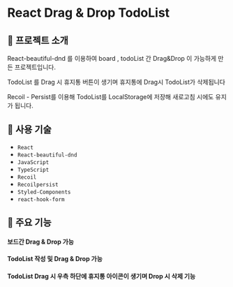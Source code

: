 # React Drag & Drop TodoList

## 🔎 프로젝트 소개
React-beautiful-dnd 를 이용하여 board , todoList 간 Drag&Drop 이 가능하게 만든 프로젝트입니다.

TodoList 를 Drag 시 휴지통 버튼이 생기며 휴지통에 Drag시 TodoList가 삭제됩니다

Recoil - Persist를 이용해 TodoList를 LocalStorage에 저장해 새로고침 시에도 유지가 됩니다.

## 🔨 사용 기술

* `React`
* `React-beautiful-dnd`
* `JavaScript`
* `TypeScript`
* `Recoil`
* `Recoilpersist`
* `Styled-Components`
* `react-hook-form`

## 📌 주요 기능

#### 보드간 Drag & Drop 가능

#### TodoList 작성 및 Drag & Drop 가능

#### TodoList Drag 시 우측 하단에 휴지통 아이콘이 생기며 Drop 시 삭제 기능
